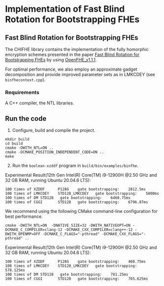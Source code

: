 Implementation of Fast Blind Rotation for Bootstrapping FHEs
=====================================

## Fast Blind Rotation for Bootstrapping FHEs
The CHIFHE library contains the implementation of the fully homorphic encryption schemes presented in the paper [Fast Blind Rotation for Bootstrapping FHEs](https://eprint.iacr.org/2023/1564) by using [OpenFHE_v1.1.1](https://github.com/openfheorg/openfhe-development/releases/tag/v1.1.1).

For optimal performance, we also employ an approximate gadget decomposition and provide improved parameter sets as in LMKCDEY (see `binfhecontext.cpp`).
### Requirements
A C++ compiler, the NTL libraries.

## Run the code
1. Configure, build and compile the project.
```
mkdir build
cd build
cmake -DWITH_NTL=ON .. 
cmake -DCMAKE_POSITION_INDEPENDENT_CODE=ON ..
make 
```
2. Run the `boolean-xzddf` program in `build/bin/examples/binfhe`.
   
Experimental Result(12th Gen Intel(R) Core(TM) i9-12900H @2.50 GHz and 32 GB RAM, running Ubuntu 20.04.6 LTS):
 ```
100 times of XZDDF      P128G    gate bootstrapping:    2812.5ms
100 times of LMKCDEY    STD128_LMKCDEY   gate bootstrapping:    5000ms
100 times of DM STD128   gate bootstrapping:    6468.75ms
100 times of CGGI       STD128   gate bootstrapping:    6796.87ms
```
We recommend using the following CMake command-line configuration for best performance.
```
cmake -DWITH_NTL=ON  -DNATIVE_SIZE=32 -DWITH_NATIVEOPT=ON -DCMAKE_C_COMPILER=clang-12 -DCMAKE_CXX_COMPILER=clang++-12 -DWITH_OPENMP=OFF -DCMAKE_C_FLAGS="-pthread" -DCMAKE_CXX_FLAGS="-pthread" .. 
```
Experimental Result(12th Gen Intel(R) Core(TM) i9-12900H @2.50 GHz and 32 GB RAM, running Ubuntu 20.04.6 LTS):
```
100 times of XZDDF      P128G    gate bootstrapping:    468.75ms
100 times of LMKCDEY    STD128_LMKCDEY   gate bootstrapping:    578.125ms
100 times of DM STD128   gate bootstrapping:    781.25ms
100 times of CGGI       STD128   gate bootstrapping:    765.625ms
```

